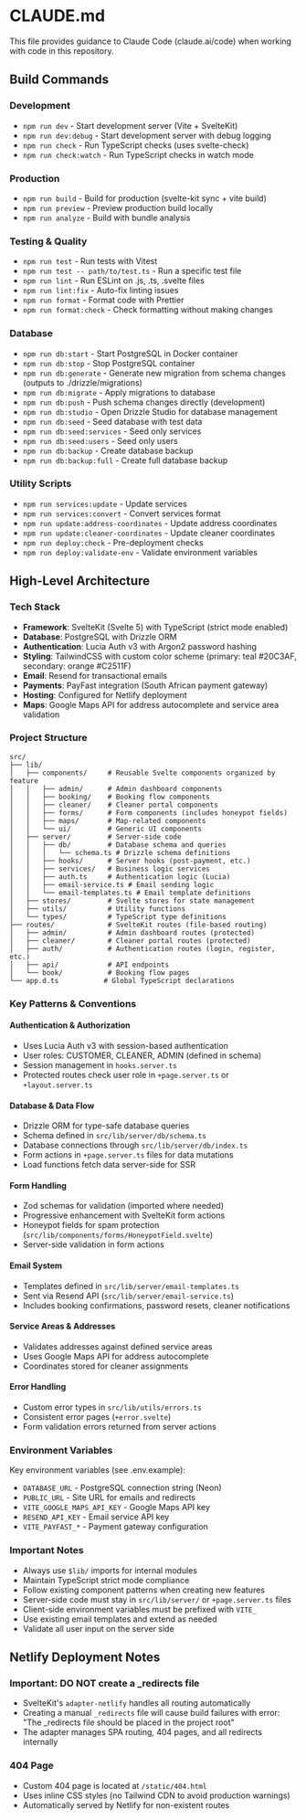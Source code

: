 # CLAUDE.md

This file provides guidance to Claude Code (claude.ai/code) when working with code in this repository.

## Build Commands

### Development
- `npm run dev` - Start development server (Vite + SvelteKit)
- `npm run dev:debug` - Start development server with debug logging
- `npm run check` - Run TypeScript checks (uses svelte-check)
- `npm run check:watch` - Run TypeScript checks in watch mode

### Production
- `npm run build` - Build for production (svelte-kit sync + vite build)
- `npm run preview` - Preview production build locally
- `npm run analyze` - Build with bundle analysis

### Testing & Quality
- `npm run test` - Run tests with Vitest
- `npm run test -- path/to/test.ts` - Run a specific test file
- `npm run lint` - Run ESLint on .js, .ts, .svelte files
- `npm run lint:fix` - Auto-fix linting issues
- `npm run format` - Format code with Prettier
- `npm run format:check` - Check formatting without making changes

### Database
- `npm run db:start` - Start PostgreSQL in Docker container
- `npm run db:stop` - Stop PostgreSQL container
- `npm run db:generate` - Generate new migration from schema changes (outputs to ./drizzle/migrations)
- `npm run db:migrate` - Apply migrations to database
- `npm run db:push` - Push schema changes directly (development)
- `npm run db:studio` - Open Drizzle Studio for database management
- `npm run db:seed` - Seed database with test data
- `npm run db:seed:services` - Seed only services
- `npm run db:seed:users` - Seed only users
- `npm run db:backup` - Create database backup
- `npm run db:backup:full` - Create full database backup

### Utility Scripts
- `npm run services:update` - Update services
- `npm run services:convert` - Convert services format
- `npm run update:address-coordinates` - Update address coordinates
- `npm run update:cleaner-coordinates` - Update cleaner coordinates
- `npm run deploy:check` - Pre-deployment checks
- `npm run deploy:validate-env` - Validate environment variables

## High-Level Architecture

### Tech Stack
- **Framework**: SvelteKit (Svelte 5) with TypeScript (strict mode enabled)
- **Database**: PostgreSQL with Drizzle ORM
- **Authentication**: Lucia Auth v3 with Argon2 password hashing
- **Styling**: TailwindCSS with custom color scheme (primary: teal #20C3AF, secondary: orange #C2511F)
- **Email**: Resend for transactional emails
- **Payments**: PayFast integration (South African payment gateway)
- **Hosting**: Configured for Netlify deployment
- **Maps**: Google Maps API for address autocomplete and service area validation

### Project Structure
```
src/
├── lib/
│   ├── components/     # Reusable Svelte components organized by feature
│   │   ├── admin/      # Admin dashboard components
│   │   ├── booking/    # Booking flow components
│   │   ├── cleaner/    # Cleaner portal components
│   │   ├── forms/      # Form components (includes honeypot fields)
│   │   ├── maps/       # Map-related components
│   │   └── ui/         # Generic UI components
│   ├── server/         # Server-side code
│   │   ├── db/         # Database schema and queries
│   │   │   └── schema.ts # Drizzle schema definitions
│   │   ├── hooks/      # Server hooks (post-payment, etc.)
│   │   ├── services/   # Business logic services
│   │   ├── auth.ts     # Authentication logic (Lucia)
│   │   ├── email-service.ts # Email sending logic
│   │   └── email-templates.ts # Email template definitions
│   ├── stores/         # Svelte stores for state management
│   ├── utils/          # Utility functions
│   └── types/          # TypeScript type definitions
├── routes/             # SvelteKit routes (file-based routing)
│   ├── admin/          # Admin dashboard routes (protected)
│   ├── cleaner/        # Cleaner portal routes (protected)
│   ├── auth/           # Authentication routes (login, register, etc.)
│   ├── api/            # API endpoints
│   └── book/           # Booking flow pages
└── app.d.ts           # Global TypeScript declarations
```

### Key Patterns & Conventions

#### Authentication & Authorization
- Uses Lucia Auth v3 with session-based authentication
- User roles: CUSTOMER, CLEANER, ADMIN (defined in schema)
- Session management in `hooks.server.ts`
- Protected routes check user role in `+page.server.ts` or `+layout.server.ts`

#### Database & Data Flow
- Drizzle ORM for type-safe database queries
- Schema defined in `src/lib/server/db/schema.ts`
- Database connections through `src/lib/server/db/index.ts`
- Form actions in `+page.server.ts` files for data mutations
- Load functions fetch data server-side for SSR

#### Form Handling
- Zod schemas for validation (imported where needed)
- Progressive enhancement with SvelteKit form actions
- Honeypot fields for spam protection (`src/lib/components/forms/HoneypotField.svelte`)
- Server-side validation in form actions

#### Email System
- Templates defined in `src/lib/server/email-templates.ts`
- Sent via Resend API (`src/lib/server/email-service.ts`)
- Includes booking confirmations, password resets, cleaner notifications

#### Service Areas & Addresses
- Validates addresses against defined service areas
- Uses Google Maps API for address autocomplete
- Coordinates stored for cleaner assignments

#### Error Handling
- Custom error types in `src/lib/utils/errors.ts`
- Consistent error pages (`+error.svelte`)
- Form validation errors returned from server actions

### Environment Variables
Key environment variables (see .env.example):
- `DATABASE_URL` - PostgreSQL connection string (Neon)
- `PUBLIC_URL` - Site URL for emails and redirects
- `VITE_GOOGLE_MAPS_API_KEY` - Google Maps API key
- `RESEND_API_KEY` - Email service API key
- `VITE_PAYFAST_*` - Payment gateway configuration

### Important Notes
- Always use `$lib/` imports for internal modules
- Maintain TypeScript strict mode compliance
- Follow existing component patterns when creating new features
- Server-side code must stay in `src/lib/server/` or `+page.server.ts` files
- Client-side environment variables must be prefixed with `VITE_`
- Use existing email templates and extend as needed
- Validate all user input on the server side

## Netlify Deployment Notes

### Important: DO NOT create a _redirects file
- SvelteKit's `adapter-netlify` handles all routing automatically
- Creating a manual `_redirects` file will cause build failures with error: "The _redirects file should be placed in the project root"
- The adapter manages SPA routing, 404 pages, and all redirects internally

### 404 Page
- Custom 404 page is located at `/static/404.html`
- Uses inline CSS styles (no Tailwind CDN to avoid production warnings)
- Automatically served by Netlify for non-existent routes